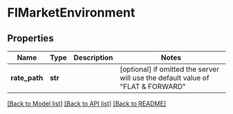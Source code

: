 # FIMarketEnvironment


## Properties
Name | Type | Description | Notes
------------ | ------------- | ------------- | -------------
**rate_path** | **str** |  | [optional]  if omitted the server will use the default value of "FLAT & FORWARD"

[[Back to Model list]](../README.md#documentation-for-models) [[Back to API list]](../README.md#documentation-for-api-endpoints) [[Back to README]](../README.md)


